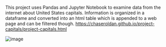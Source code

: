 This project uses Pandas and Jupyter Notebook to examine data from the internet about United States capitals. Information is organized in a dataframe and converted into an html table which is appended to a web page and can be filtered though.
https://chaseroldan.github.io/project-capitals/project-capitals.html

![image](https://user-images.githubusercontent.com/61606603/137613436-501a255a-25d5-4dbf-a756-b72c92bad24d.png)
